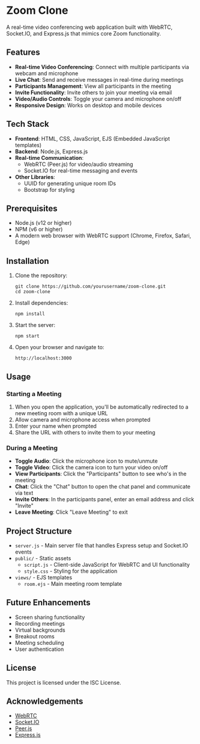 # Zoom Clone

A real-time video conferencing web application built with WebRTC, Socket.IO, and Express.js that mimics core Zoom functionality.

## Features

- **Real-time Video Conferencing**: Connect with multiple participants via webcam and microphone
- **Live Chat**: Send and receive messages in real-time during meetings
- **Participants Management**: View all participants in the meeting
- **Invite Functionality**: Invite others to join your meeting via email
- **Video/Audio Controls**: Toggle your camera and microphone on/off
- **Responsive Design**: Works on desktop and mobile devices

## Tech Stack

- **Frontend**: HTML, CSS, JavaScript, EJS (Embedded JavaScript templates)
- **Backend**: Node.js, Express.js
- **Real-time Communication**:
  - WebRTC (Peer.js) for video/audio streaming
  - Socket.IO for real-time messaging and events
- **Other Libraries**:
  - UUID for generating unique room IDs
  - Bootstrap for styling

## Prerequisites

- Node.js (v12 or higher)
- NPM (v6 or higher)
- A modern web browser with WebRTC support (Chrome, Firefox, Safari, Edge)

## Installation

1. Clone the repository:

   ```
   git clone https://github.com/yourusername/zoom-clone.git
   cd zoom-clone
   ```

2. Install dependencies:

   ```
   npm install
   ```

3. Start the server:

   ```
   npm start
   ```

4. Open your browser and navigate to:
   ```
   http://localhost:3000
   ```

## Usage

### Starting a Meeting

1. When you open the application, you'll be automatically redirected to a new meeting room with a unique URL
2. Allow camera and microphone access when prompted
3. Enter your name when prompted
4. Share the URL with others to invite them to your meeting

### During a Meeting

- **Toggle Audio**: Click the microphone icon to mute/unmute
- **Toggle Video**: Click the camera icon to turn your video on/off
- **View Participants**: Click the "Participants" button to see who's in the meeting
- **Chat**: Click the "Chat" button to open the chat panel and communicate via text
- **Invite Others**: In the participants panel, enter an email address and click "Invite"
- **Leave Meeting**: Click "Leave Meeting" to exit

## Project Structure

- `server.js` - Main server file that handles Express setup and Socket.IO events
- `public/` - Static assets
  - `script.js` - Client-side JavaScript for WebRTC and UI functionality
  - `style.css` - Styling for the application
- `views/` - EJS templates
  - `room.ejs` - Main meeting room template

## Future Enhancements

- Screen sharing functionality
- Recording meetings
- Virtual backgrounds
- Breakout rooms
- Meeting scheduling
- User authentication

## License

This project is licensed under the ISC License.

## Acknowledgements

- [WebRTC](https://webrtc.org/)
- [Socket.IO](https://socket.io/)
- [Peer.js](https://peerjs.com/)
- [Express.js](https://expressjs.com/)
